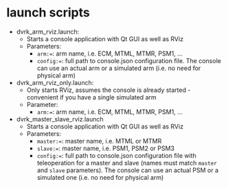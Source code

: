 launch scripts
==============

* dvrk_arm_rviz.launch:
  * Starts a console application with Qt GUI as well as RViz
  * Parameters:
    * `arm:=`: arm name, i.e. ECM, MTML, MTMR, PSM1, ...
    * `config:=`: full path to console.json configuration file.  The console can use an actual arm or a simulated arm (i.e. no need for physical arm)
* dvrk_arm_rviz_only.launch:
  * Only starts RViz, assumes the console is already started - convenient if you have a single simulated arm
  * Parameter:
    * `arm:=`: arm name, i.e. ECM, MTML, MTMR, PSM1, ...
* dvrk_master_slave_rviz.launch
  * Starts a console application with Qt GUI as well as RViz
  * Parameters:
    * `master:=`: master name, i.e. MTML or MTMR
    * `slave:=`: master name, i.e. PSM1, PSM2 or PSM3
    * `config:=`: full path to console.json configuration file with teleoperation for a master and slave (names must match `master` and `slave` parameters).  The console can use an actual PSM or a simulated one (i.e. no need for physical arm)

